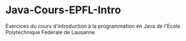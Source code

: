 # Java-Cours-EPFL-Intro
Exercices du cours d'introduction à la programmation en Java de l'Ecole Polytechnique Federale de Lausanne
